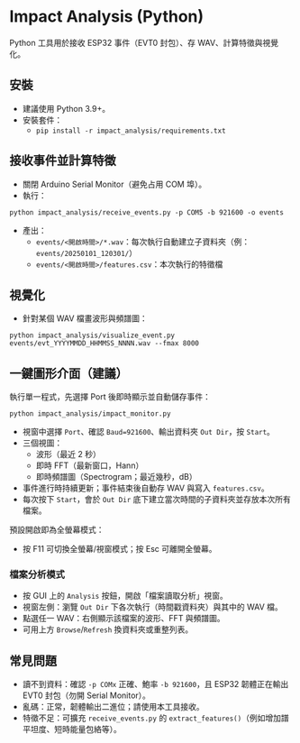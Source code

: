 # Impact Analysis (Python)

Python 工具用於接收 ESP32 事件（EVT0 封包）、存 WAV、計算特徵與視覺化。

## 安裝

- 建議使用 Python 3.9+。
- 安裝套件：
  - `pip install -r impact_analysis/requirements.txt`

## 接收事件並計算特徵

- 關閉 Arduino Serial Monitor（避免占用 COM 埠）。
- 執行：

```
python impact_analysis/receive_events.py -p COM5 -b 921600 -o events
```

- 產出：
  - `events/<開啟時間>/*.wav`：每次執行自動建立子資料夾（例：`events/20250101_120301/`）
  - `events/<開啟時間>/features.csv`：本次執行的特徵檔

## 視覺化

- 針對某個 WAV 檔畫波形與頻譜圖：

```
python impact_analysis/visualize_event.py events/evt_YYYYMMDD_HHMMSS_NNNN.wav --fmax 8000
```

## 一鍵圖形介面（建議）

執行單一程式，先選擇 Port 後即時顯示並自動儲存事件：

```
python impact_analysis/impact_monitor.py
```

- 視窗中選擇 `Port`、確認 `Baud=921600`、輸出資料夾 `Out Dir`，按 `Start`。
- 三個視圖：
  - 波形（最近 2 秒）
  - 即時 FFT（最新窗口，Hann）
  - 即時頻譜圖（Spectrogram；最近幾秒，dB）
- 事件進行時持續更新；事件結束後自動存 WAV 與寫入 `features.csv`。
- 每次按下 `Start`，會於 `Out Dir` 底下建立當次時間的子資料夾並存放本次所有檔案。

預設開啟即為全螢幕模式：
- 按 F11 可切換全螢幕/視窗模式；按 Esc 可離開全螢幕。

### 檔案分析模式
- 按 GUI 上的 `Analysis` 按鈕，開啟「檔案讀取分析」視窗。
- 視窗左側：瀏覽 `Out Dir` 下各次執行（時間戳資料夾）與其中的 WAV 檔。
- 點選任一 WAV：右側顯示該檔案的波形、FFT 與頻譜圖。
- 可用上方 `Browse`/`Refresh` 換資料夾或重整列表。

## 常見問題

- 讀不到資料：確認 `-p COMx` 正確、鮑率 `-b 921600`，且 ESP32 韌體正在輸出 EVT0 封包（勿開 Serial Monitor）。
- 亂碼：正常，韌體輸出二進位；請使用本工具接收。
- 特徵不足：可擴充 `receive_events.py` 的 `extract_features()`（例如增加譜平坦度、短時能量包絡等）。
